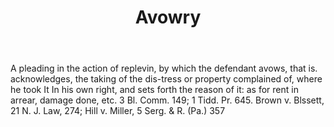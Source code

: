 ---
title: Avowry
letter: A
permalink: "/definitions/avowry.html"
body: 'A pleading in the action of replevin, by which the defendant avows, that is.
  acknowledges, the taking of the dis-tress or property complained of, where he took
  It In his own right, and sets forth the reason of it: as for rent in arrear, damage
  done, etc. 3 Bl. Comm. 149; 1 Tidd. Pr. 645. Brown v. Blssett, 21 N. J. Law, 274;
  Hill v. Miller, 5 Serg. & R. (Pa.) 357'
published_at: '2018-07-07'
layout: post
---